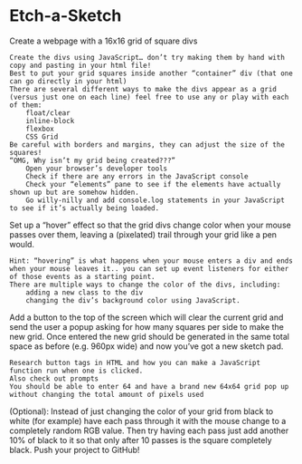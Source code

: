 # Etch-a-Sketch



Create a webpage with a 16x16 grid of square divs

    Create the divs using JavaScript… don’t try making them by hand with copy and pasting in your html file!
    Best to put your grid squares inside another “container” div (that one can go directly in your html)
    There are several different ways to make the divs appear as a grid (versus just one on each line) feel free to use any or play with each of them:
        float/clear
        inline-block
        flexbox
        CSS Grid
    Be careful with borders and margins, they can adjust the size of the squares!
    “OMG, Why isn’t my grid being created???”
        Open your browser’s developer tools
        Check if there are any errors in the JavaScript console
        Check your “elements” pane to see if the elements have actually shown up but are somehow hidden.
        Go willy-nilly and add console.log statements in your JavaScript to see if it’s actually being loaded.

Set up a “hover” effect so that the grid divs change color when your mouse passes over them, leaving a (pixelated) trail through your grid like a pen would.

    Hint: “hovering” is what happens when your mouse enters a div and ends when your mouse leaves it.. you can set up event listeners for either of those events as a starting point.
    There are multiple ways to change the color of the divs, including:
        adding a new class to the div
        changing the div’s background color using JavaScript.

Add a button to the top of the screen which will clear the current grid and send the user a popup asking for how many squares per side to make the new grid. Once entered the new grid should be generated in the same total space as before (e.g. 960px wide) and now you’ve got a new sketch pad.

    Research button tags in HTML and how you can make a JavaScript function run when one is clicked.
    Also check out prompts
    You should be able to enter 64 and have a brand new 64x64 grid pop up without changing the total amount of pixels used

(Optional): Instead of just changing the color of your grid from black to white (for example) have each pass through it with the mouse change to a completely random RGB value. Then try having each pass just add another 10% of black to it so that only after 10 passes is the square completely black.
Push your project to GitHub!
